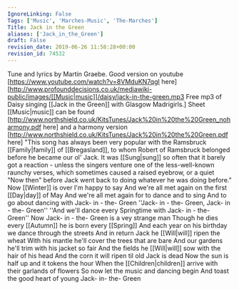 ```yaml
---
IgnoreLinking: False
Tags: ['Music', 'Marches-Music', 'The-Marches']
Title: Jack in the Green
aliases: ['Jack_in_the_Green']
draft: False
revision_date: 2019-06-26 11:58:28+00:00
revision_id: 74532
---
```


Tune and lyrics by Martin Graebe. Good version on youtube [https://www.youtube.com/watch?v=8VMduKN7qgI here]
[http://www.profounddecisions.co.uk/mediawiki-public/images/[[Music|music]]/daisy/jack-in-the-green.mp3 Free mp3 of Daisy singing [[Jack in the Green]] with Glasgow Madrigirls.] 
Sheet [[Music|music]] can be found [http://www.northshield.co.uk/KitsTunes/Jack%20in%20the%20Green_noharmony.pdf here] and a harmony version [http://www.northshield.co.uk/KitsTunes/Jack%20in%20the%20Green.pdf here]
"This song has always been very popular with the Ramsbruck [[Family|family]] of [[Bregasland]], to whom Robert of Ramsbruck belonged before he became our ol' Jack. It was [[Sung|sung]] so often that it barely got a reaction - unless the singers venture one of the less-well-known raunchy verses, which sometimes caused a raised eyebrow, or a quiet "Now then" before Jack went back to doing whatever he was doing before."
Now [[Winter]] is over I'm happy to say 
And we're all met again on the first [[Day|day]] of May 
And we're all met again for to dance and to sing 
And to go about dancing with Jack- in - the- Green
''Jack- in - the- Green, Jack- in - the- Green'' 
''And we'll dance every Springtime with Jack- in - the- Green'' 
Now Jack- in - the- Green is a vey strange man 
Though he dies every [[Autumn]] he is born every [[Spring]] 
And each year on his birthday we dance through the streets 
And in return Jack he [[Will|will]] ripen the wheat 
With his mantle he'll cover the trees that are bare 
And our gardens he'll trim with his jacket so fair 
And the fields he [[Will|will]] sow with the hair of his head 
And the corn it will ripen til old Jack is dead 
Now the sun is half up and it tokens the hour 
When the [[Children|children]] arrive with their garlands of flowers 
So now let the music and dancing begin 
And toast the good heart of young Jack- in- the- Green